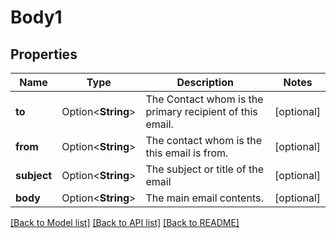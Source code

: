 # Body1

## Properties

Name | Type | Description | Notes
------------ | ------------- | ------------- | -------------
**to** | Option<**String**> | The Contact whom is the primary recipient of this email. | [optional]
**from** | Option<**String**> | The contact whom is the this email is from. | [optional]
**subject** | Option<**String**> | The subject or title of the email | [optional]
**body** | Option<**String**> | The main email contents. | [optional]

[[Back to Model list]](../README.md#documentation-for-models) [[Back to API list]](../README.md#documentation-for-api-endpoints) [[Back to README]](../README.md)


